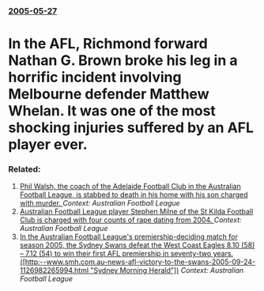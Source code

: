### [2005-05-27](/news/2005/05/27/index.md)

#  In the AFL, Richmond forward Nathan G. Brown broke his leg in a horrific incident involving Melbourne defender Matthew Whelan. It was one of the most shocking injuries suffered by an AFL player ever.




### Related:

1. [Phil Walsh, the coach of the Adelaide Football Club in the Australian Football League, is stabbed to death in his home with his son charged with murder. ](/news/2015/07/3/phil-walsh-the-coach-of-the-adelaide-football-club-in-the-australian-football-league-is-stabbed-to-death-in-his-home-with-his-son-charged.md) _Context: Australian Football League_
2. [Australian Football League player Stephen Milne of the St Kilda Football Club is charged with four counts of rape dating from 2004. ](/news/2013/06/18/australian-football-league-player-stephen-milne-of-the-st-kilda-football-club-is-charged-with-four-counts-of-rape-dating-from-2004.md) _Context: Australian Football League_
3. [ In the Australian Football League's premiership-deciding match for season 2005, the Sydney Swans defeat the West Coast Eagles 8.10&nbsp;(58) &ndash; 7.12&nbsp;(54) to win their first AFL premiership in seventy-two years. ([http:--www.smh.com.au-news-afl-victory-to-the-swans-2005-09-24-1126982265994.html "Sydney Morning Herald"])](/news/2005/09/24/in-the-australian-football-league-s-premiership-deciding-match-for-season-2005-the-sydney-swans-defeat-the-west-coast-eagles-8-10-nbsp-58.md) _Context: Australian Football League_
